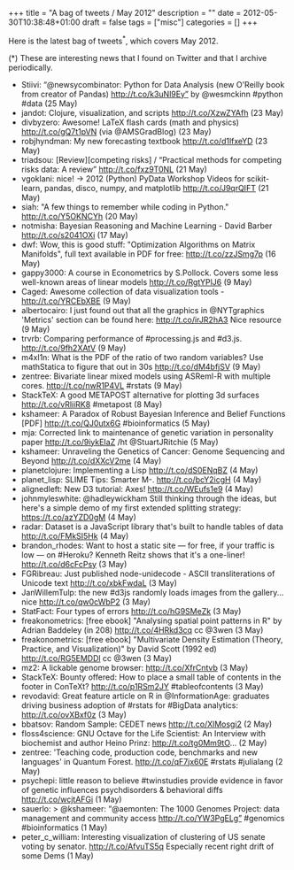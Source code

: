 +++
title = "A bag of tweets / May 2012"
description = ""
date = 2012-05-30T10:38:48+01:00
draft = false
tags = ["misc"]
categories = []
+++

Here is the latest bag of tweets<sup>\*</sup>, which covers May 2012.

<!--more-->

(\*) These are interesting news that I found on Twitter and that I archive periodically.

- Stiivi: “@newsycombinator: Python for Data Analysis (new O'Reilly book from creator of Pandas) http://t.co/k3uNl9Ey” by @wesmckinn #python #data (25 May)
- jandot: Clojure, visualization, and scripts http://t.co/XzwZYAfh (23 May)
- divbyzero: Awesome! LaTeX flash cards (math and physics) http://t.co/gQ7t1pVN (via @AMSGradBlog) (23 May)
- robjhyndman: My new forecasting textbook http://t.co/d1lfxeYD (23 May)
- triadsou: [Review][competing risks] / “Practical methods for competing risks data: A review” http://t.co/fxz9T0NL (21 May)
- vgoklani: nice! -> 2012 (Python) PyData Workshop Videos for scikit-learn, pandas, disco, numpy, and matplotlib http://t.co/J9qrQIFT (21 May)
- siah: "A few things to remember while coding in Python." http://t.co/Y5OKNCYh (20 May)
- notmisha: Bayesian Reasoning and Machine Learning - David Barber http://t.co/s2041OXi (17 May)
- dwf: Wow, this is good stuff: "Optimization Algorithms on Matrix Manifolds", full text available in PDF for free: http://t.co/zzJSmg7p (16 May)
- gappy3000: A course in Econometrics by S.Pollock. Covers some less well-known areas of linear models http://t.co/RgtYPlJ6 (9 May)
- Caged: Awesome collection of data visualization tools - http://t.co/YRCEbXBE (9 May)
- albertocairo: I just found out that all the graphics in @NYTgraphics 'Metrics' section can be found here: http://t.co/irJR2hA3 Nice resource (9 May)
- trvrb: Comparing performance of #processing.js and #d3.js. http://t.co/9fh2XAtV (9 May)
- m4xl1n: What is the PDF of the ratio of two random variables? Use mathStatica to figure that out in 30s http://t.co/dM4bfjSV (9 May)
- zentree: Bivariate linear mixed models using ASReml-R with multiple cores. http://t.co/nwR1P4VL #rstats (9 May)
- StackTeX: A good METAPOST alternative for plotting 3d surfaces http://t.co/vRliiRK8 #metapost (8 May)
- kshameer: A Paradox of Robust Bayesian Inference and Belief Functions [PDF] http://t.co/QJ0utx6G #bioinformatics (5 May)
- mja: Corrected link to maintenance of genetic variation in personality paper http://t.co/9iykEIaZ /ht @StuartJRitchie (5 May)
- kshameer: Unraveling the Genetics of Cancer: Genome Sequencing and Beyond http://t.co/dXXcV2me (4 May)
- planetclojure: Implementing a Lisp http://t.co/dS0ENqBZ (4 May)
- planet_lisp: SLIME Tips: Smarter M-. http://t.co/bcY2icgH (4 May)
- alignedleft: New D3 tutorial: Axes! http://t.co/WEufs1e9 (4 May)
- johnmyleswhite: @hadleywickham Still thinking through the ideas, but here's a simple demo of my first extended splitting strategy: https://t.co/azYZD0gM (4 May)
- radar: Dataset is a JavaScript library that's built to handle tables of data http://t.co/FMkSI5Hk (4 May)
- brandon_rhodes: Want to host a static site — for free, if your traffic is low — on #Heroku? Kenneth Reitz shows that it's a one-liner! http://t.co/d6cFcPsy (3 May)
- FGRibreau: Just published node-unidecode - ASCII transliterations of Unicode text http://t.co/xbkFwdaL (3 May)
- JanWillemTulp: the new #d3js randomly loads images from the gallery... nice http://t.co/qw0cWbP2 (3 May)
- StatFact: Four types of errors http://t.co/hG9SMeZk (3 May)
- freakonometrics: [free ebook] "Analysing spatial point patterns in R" by Adrian Baddeley (in 208) http://t.co/4HRkd3cq cc @3wen (3 May)
- freakonometrics: [free ebook] "Multivariate Density Estimation (Theory, Practice, and Visualization)" by David Scott (1992 ed) http://t.co/RG5EMDDl cc @3wen (3 May)
- mz2: A lickable genome browser: http://t.co/XfrCntvb (3 May)
- StackTeX: Bounty offered: How to place a small table of contents in the footer in ConTeXt? http://t.co/p1RSm2JY #tableofcontents (3 May)
- revodavid: Great feature article on R in @InformationAge: graduates driving business adoption of #rstats for #BigData analytics: http://t.co/ovXBxf0z (3 May)
- bbatsov: Random Sample: CEDET news http://t.co/XlMosgi2 (2 May)
- floss4science: GNU Octave for the Life Scientist: An Interview with biochemist and author Heino Prinz: http://t.co/tg0Mm9tO... (2 May)
- zentree: 'Teaching code, production code, benchmarks and new languages' in Quantum Forest. http://t.co/qF7jx60E #rstats #julialang (2 May)
- psychepi: little reason to believe #twinstudies provide evidence in favor of genetic influences psychdisorders & behavioral diffs http://t.co/wcjtAFGi (1 May)
- sauerlo: > @kshameer: “@aemonten: The 1000 Genomes Project: data management and community access http://t.co/YW3PgELg” #genomics #bioinformatics (1 May)
- peter_c_william: Interesting visualization of clustering of US senate voting by senator. http://t.co/AfvuTS5q Especially recent right drift of some Dems (1 May)
